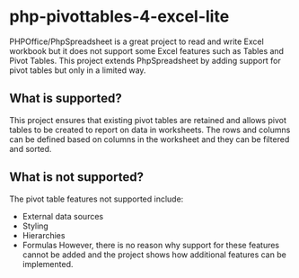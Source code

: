 # php-pivottables-4-excel-lite

PHPOffice/PhpSpreadsheet is a great project to read and write Excel workbook but it does not support some Excel features such as Tables and Pivot Tables.  This project extends PhpSpreadsheet by adding support for pivot tables but only in a limited way.

## What is supported?
This project ensures that existing pivot tables are retained and allows pivot tables to be created to report on data in worksheets.  The rows and columns can be defined based on columns in the worksheet and they can be filtered and sorted.

## What is not supported?
The pivot table features not supported include:
- External data sources
- Styling
- Hierarchies
- Formulas
However, there is no reason why support for these features cannot be added and the project shows how additional features can be implemented.
